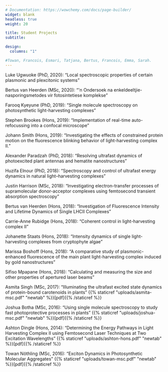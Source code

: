 ```yaml
---
# Documentation: https://wowchemy.com/docs/page-builder/
widget: blank
headless: true
weight: 20

title: Student Projects
subtitle:

design:
  columns: "1"

#Towan, Francois, Esmari, Tatjana, Bertus, Francois, Emma, Sarah.
---
```



Luke Ugwuoke (PhD, 2020): “Local spectroscopic properties of certain plasmonic and plexcitonic systems”

Bertus van Heerden (MSc, 2020): “'n Ondersoek na enkeldeeltjie-nasporingsmetodes vir fotosintetiese komplekse”

Farooq Kyeyune (PhD, 2019): “Single molecule spectroscopy on photosynthetic light-harvesting complexes”

Stephen Brookes (Hons, 2019): “Implementation of real-time auto-refocussing into a confocal microscope”

Johann Smith (Hons, 2019): “Investigating the effects of constrained protein motion on the fluorescence blinking behavior of light-harvesting complex II.”

Alexander Paradzah (PhD, 2018): “Resolving ultrafast dynamics of photoexcited plant antennas and hematite nanostructures”

Huzifa Elnour (PhD, 2018): “Spectroscopy and control of ultrafast energy dynamics in natural light–harvesting complexes”

Justin Harrison (MSc, 2018): “Investigating electron-transfer processes of supramolecular donor-acceptor complexes using femtosecond transient absorption spectroscopy”

Bertus van Heerden (Hons, 2018): “Investigation of Fluorescence Intensity and Lifetime Dynamics of Single LHCII Complexes”

Carrie-Anne Rubidge (Hons, 2018): “Coherent control in light-harvesting complex II”

Johanette Staats (Hons, 2018): “Intensity dynamics of single light-harvesting complexes from cryptophyte algae”

Marissa Boshoff (Hons, 2018): “A comparative study of plasmonic-enhanced fluorescence of the main plant light-harvesting complex induced by gold nanostructures”

Sifiso Mpapane (Hons, 2018): “Calculating and measuring the size and other properties of apertured laser beams”

Asmita Singh (MSc, 2017): “Illuminating the ultrafast excited state dynamics of protein-bound carotenoids in plants” {{% staticref "uploads/asmita-msc.pdf" "newtab" %}}[pdf]{{% /staticref %}}

Joshua Botha (MSc, 2016): “Using single molecule spectroscopy to study fast photoprotective processes in plants” {{% staticref "uploads/joshua-msc.pdf" "newtab" %}}[pdf]{{% /staticref %}}

Ashton Dingle (Hons, 2014): “Determining the Energy Pathways in Light Harvesting Complex II using Femtosecond Laser Techniques at Two Excitation Wavelengths” {{% staticref "uploads/ashton-hons.pdf" "newtab" %}}[pdf]{{% /staticref %}}

Towan Nöthling (MSc, 2016): “Exciton Dynamics in Photosynthetic Molecular Aggregates” {{% staticref "uploads/towan-msc.pdf" "newtab" %}}[pdf]{{% /staticref %}}



